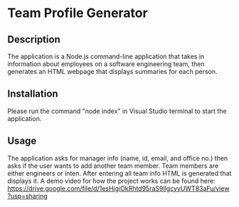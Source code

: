 # Team Profile Generator

## Description

The application is a Node.js command-line application that takes in information about employees on a software engineering team, then generates an HTML webpage that displays summaries for each person. 

## Installation

Please run the command "node index" in Visual Studio terminal to start the application.

## Usage

The application asks for manager info (name, id, email, and office no.) then asks if the user wants to add another team member. Team members are either engineers or inten. After entering all team info HTML is generated that displays it. 
A demo video for how the project works can be found here: https://drive.google.com/file/d/1esHjgiOkRhtd95raS9IlgcyyUWT83aFu/view?usp=sharing